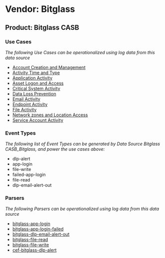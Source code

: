 Vendor: Bitglass
================
Product: Bitglass CASB
----------------------

### Use Cases

_The following Use Cases can be operationalized using log data from this data source_

* [Account Creation and Management](../UseCases/usecase_account_creation_and_management.md)
* [Activity Time  and Type](../UseCases/usecase_activity_time__and_type.md)
* [Application Activity](../UseCases/usecase_application_activity.md)
* [Asset Logon and Access](../UseCases/usecase_asset_logon_and_access.md)
* [Critical System Activity](../UseCases/usecase_critical_system_activity.md)
* [Data Loss Prevention](../UseCases/usecase_data_loss_prevention.md)
* [Email Activity](../UseCases/usecase_email_activity.md)
* [Endpoint Activity](../UseCases/usecase_endpoint_activity.md)
* [File Activity](../UseCases/usecase_file_activity.md)
* [Network zones and Location Access](../UseCases/usecase_network_zones_and_location_access.md)
* [Service Account Activity](../UseCases/usecase_service_account_activity.md)


### Event Types

_The following list of Event Types can be generated by Data Source Bitglass CASB_Bitglass, and power the use cases above:_

- dlp-alert
- app-login
- file-write
- failed-app-login
- file-read
- dlp-email-alert-out


### Parsers

_The following Parsers can be operationalized using log data from this data source_

* [bitglass-app-login](../Parsers/parserContent_bitglass-app-login.md)
* [bitglass-app-login-failed](../Parsers/parserContent_bitglass-app-login-failed.md)
* [bitglass-dlp-email-alert-out](../Parsers/parserContent_bitglass-dlp-email-alert-out.md)
* [bitglass-file-read](../Parsers/parserContent_bitglass-file-read.md)
* [bitglass-file-write](../Parsers/parserContent_bitglass-file-write.md)
* [cef-bitglass-dlp-alert](../Parsers/parserContent_cef-bitglass-dlp-alert.md)
